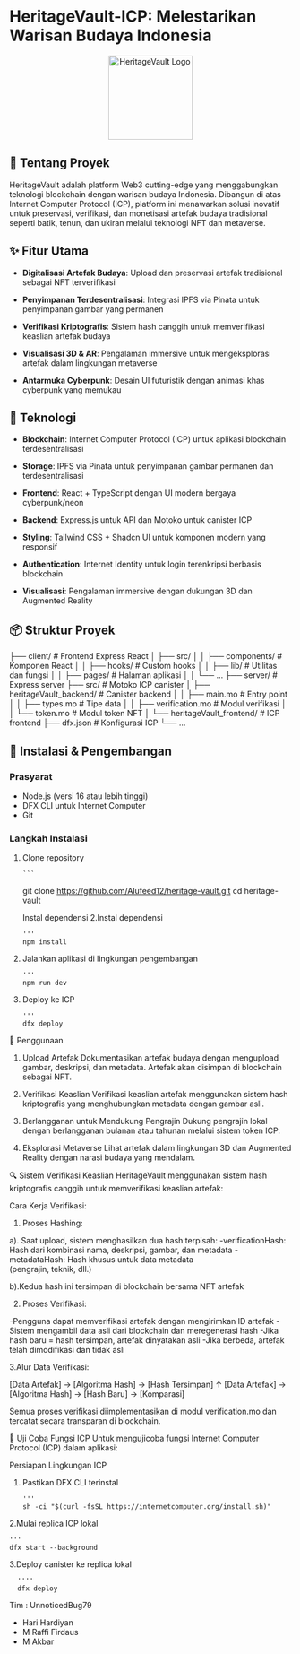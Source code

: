 # HeritageVault-ICP: Melestarikan Warisan Budaya Indonesia

<p align="center">
  <img src="generated-icon.png" alt="HeritageVault Logo" width="150"/>
</p>

## 🌟 Tentang Proyek

HeritageVault adalah platform Web3 cutting-edge yang menggabungkan teknologi blockchain dengan warisan budaya Indonesia. Dibangun di atas Internet Computer Protocol (ICP), platform ini menawarkan solusi inovatif untuk preservasi, verifikasi, dan monetisasi artefak budaya tradisional seperti batik, tenun, dan ukiran melalui teknologi NFT dan metaverse.

## ✨ Fitur Utama

- **Digitalisasi Artefak Budaya**: Upload dan preservasi artefak tradisional sebagai NFT terverifikasi
  
- **Penyimpanan Terdesentralisasi**: Integrasi IPFS via Pinata untuk penyimpanan gambar yang permanen
  
- **Verifikasi Kriptografis**: Sistem hash canggih untuk memverifikasi keaslian artefak budaya
  
- **Visualisasi 3D & AR**: Pengalaman immersive untuk mengeksplorasi artefak dalam lingkungan metaverse
  
- **Antarmuka Cyberpunk**: Desain UI futuristik dengan animasi khas cyberpunk yang memukau

## 🚀 Teknologi

- **Blockchain**: Internet Computer Protocol (ICP) untuk aplikasi blockchain terdesentralisasi
  
- **Storage**: IPFS via Pinata untuk penyimpanan gambar permanen dan terdesentralisasi
  
- **Frontend**: React + TypeScript dengan UI modern bergaya cyberpunk/neon
  
- **Backend**: Express.js untuk API dan Motoko untuk canister ICP
  
- **Styling**: Tailwind CSS + Shadcn UI untuk komponen modern yang responsif
  
- **Authentication**: Internet Identity untuk login terenkripsi berbasis blockchain
  
- **Visualisasi**: Pengalaman immersive dengan dukungan 3D dan Augmented Reality

## 📦 Struktur Proyek
├── client/ # Frontend Express React
│ ├── src/
│ │ ├── components/ # Komponen React
│ │ ├── hooks/ # Custom hooks
│ │ ├── lib/ # Utilitas dan fungsi
│ │ ├── pages/ # Halaman aplikasi
│ │ └── ...
├── server/ # Express server
├── src/ # Motoko ICP canister
│ ├── heritageVault_backend/ # Canister backend
│ │ ├── main.mo # Entry point
│ │ ├── types.mo # Tipe data
│ │ ├── verification.mo # Modul verifikasi
│ │ └── token.mo # Modul token NFT
│ └── heritageVault_frontend/ # ICP frontend
├── dfx.json # Konfigurasi ICP
└── ...


## 🔧 Instalasi & Pengembangan

### Prasyarat
- Node.js (versi 16 atau lebih tinggi)
- DFX CLI untuk Internet Computer
- Git

### Langkah Instalasi

1. Clone repository
   
       ```
   git clone https://github.com/Alufeed12/heritage-vault.git
   cd heritage-vault

   Instal dependensi
2.Instal dependensi
    
       '''
       npm install

3. Jalankan aplikasi di lingkungan pengembangan

       '''
       npm run dev

4. Deploy ke ICP
   
       '''
       dfx deploy

 🔮 Penggunaan
1. Upload Artefak
Dokumentasikan artefak budaya dengan mengupload gambar, deskripsi, dan metadata. Artefak akan disimpan di blockchain sebagai NFT.

2. Verifikasi Keaslian
Verifikasi keaslian artefak menggunakan sistem hash kriptografis yang menghubungkan metadata dengan gambar asli.

3. Berlangganan untuk Mendukung Pengrajin
Dukung pengrajin lokal dengan berlangganan bulanan atau tahunan melalui sistem token ICP.

4. Eksplorasi Metaverse
Lihat artefak dalam lingkungan 3D dan Augmented Reality dengan narasi budaya yang mendalam.

🔍 Sistem Verifikasi Keaslian
HeritageVault menggunakan sistem hash kriptografis canggih untuk memverifikasi keaslian artefak:

Cara Kerja Verifikasi:


1. Proses Hashing:

 a). Saat upload, sistem     menghasilkan dua hash terpisah:
    -verificationHash:  Hash dari       kombinasi nama, deskripsi,         gambar, dan metadata
     -metadataHash: Hash khusus          untuk data metadata  
      (pengrajin, teknik, dll.)
      
  b).Kedua hash ini tersimpan di     blockchain bersama NFT artefak


2. Proses Verifikasi:

-Pengguna dapat memverifikasi artefak dengan mengirimkan ID artefak
-Sistem mengambil data asli dari blockchain dan meregenerasi hash
-Jika hash baru = hash tersimpan, artefak dinyatakan asli
-Jika berbeda, artefak telah dimodifikasi dan tidak asli

3.Alur Data Verifikasi:

[Data Artefak] → [Algoritma Hash] → [Hash Tersimpan]
                                      ↑
[Data Artefak] → [Algoritma Hash] → [Hash Baru] → [Komparasi]


Semua proses verifikasi diimplementasikan di modul verification.mo dan tercatat secara transparan di blockchain.

🔬 Uji Coba Fungsi ICP
Untuk mengujicoba fungsi Internet Computer Protocol (ICP) dalam aplikasi:

Persiapan Lingkungan ICP
1. Pastikan DFX CLI terinstal
   
       '''
       sh -ci "$(curl -fsSL https://internetcomputer.org/install.sh)"

 2.Mulai replica ICP lokal

    '''
    dfx start --background

 3.Deploy canister ke replica lokal
      
      ''''
      dfx deploy


Tim : UnnoticedBug79
- Hari Hardiyan
- M Raffi Firdaus
- M Akbar

